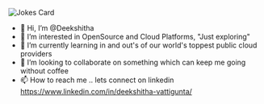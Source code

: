 <!-- Markdown -->
![Jokes Card](https://readme-jokes.vercel.app/api/ 'theme=merko')


- 👋 Hi, I’m @Deekshitha
- 👀 I’m interested in OpenSource and Cloud Platforms, "Just exploring"
- 🌱 I’m currently learning in and out's of our world's toppest public cloud providers
- 💞️ I’m looking to collaborate on something which can keep me going without coffee
- 📫 How to reach me .. lets connect on linkedin https://www.linkedin.com/in/deekshitha-vattigunta/






<!---
DeekshithaVattigunta/DeekshithaVattigunta is a ✨ special ✨ repository because its `README.md` (this file) appears on your GitHub profile.
You can click the Preview link to take a look at your changes.
--->

